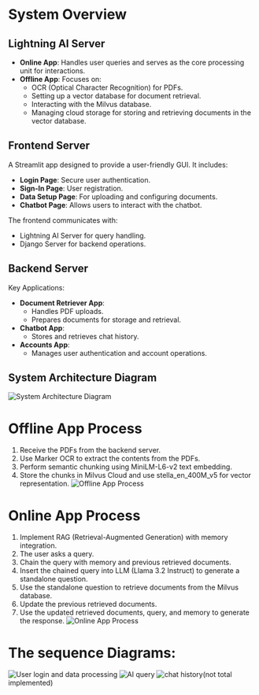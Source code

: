 # System Overview

## Lightning AI Server
- **Online App**: Handles user queries and serves as the core processing unit for interactions.
- **Offline App**: Focuses on:
  - OCR (Optical Character Recognition) for PDFs.
  - Setting up a vector database for document retrieval.
  - Interacting with the Milvus database.
  - Managing cloud storage for storing and retrieving documents in the vector database.

## Frontend Server
A Streamlit app designed to provide a user-friendly GUI. It includes:
- **Login Page**: Secure user authentication.
- **Sign-In Page**: User registration.
- **Data Setup Page**: For uploading and configuring documents.
- **Chatbot Page**: Allows users to interact with the chatbot.

The frontend communicates with:
- Lightning AI Server for query handling.
- Django Server for backend operations.

## Backend Server
Key Applications:
- **Document Retriever App**: 
  - Handles PDF uploads.
  - Prepares documents for storage and retrieval.
- **Chatbot App**: 
  - Stores and retrieves chat history.
- **Accounts App**: 
  - Manages user authentication and account operations.

## System Architecture Diagram
![System Architecture Diagram](https://github.com/RanaHossny/rag_chat/blob/main/Screenshot%202025-01-15%20201435.png)

# Offline App Process

1. Receive the PDFs from the backend server.
2. Use Marker OCR to extract the contents from the PDFs.
3. Perform semantic chunking using MiniLM-L6-v2 text embedding.
4. Store the chunks in Milvus Cloud and use stella_en_400M_v5 for vector representation.
![Offline App Process](https://github.com/RanaHossny/rag_chat/blob/main/Screenshot%202025-01-15%20202419.png)


# Online App Process

1. Implement RAG (Retrieval-Augmented Generation) with memory integration.
2. The user asks a query.
3. Chain the query with memory and previous retrieved documents.
4. Insert the chained query into LLM (Llama 3.2 Instruct) to generate a standalone question.
5. Use the standalone question to retrieve documents from the Milvus database.
6. Update the previous retrieved documents.
7. Use the updated retrieved documents, query, and memory to generate the response.
![Online App Process](https://github.com/RanaHossny/rag_chat/blob/main/Screenshot%202025-01-15%20202206.png)

# The sequence Diagrams:
![User login and data processing](https://github.com/RanaHossny/rag_chat/blob/main/image.png)
![AI query](https://github.com/RanaHossny/rag_chat/blob/main/Screenshot%202025-01-15%20132316.png)
![chat history](https://github.com/RanaHossny/rag_chat/blob/main/Screenshot%202025-01-15%20204112.png)(not total implemented)
